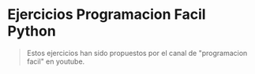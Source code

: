 # Ejercicios Programacion Facil Python

> Estos ejercicios han sido propuestos por el canal de "programacion facil" en youtube.

